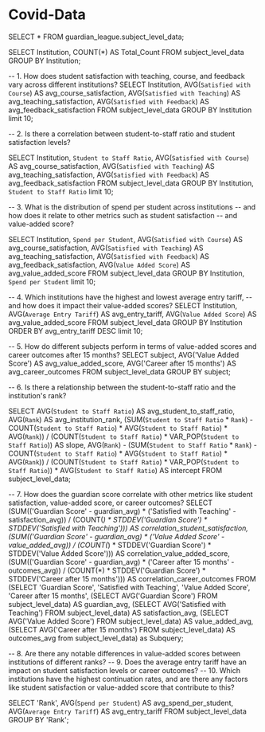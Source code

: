 # Covid-Data
SELECT * FROM guardian_league.subject_level_data;

SELECT Institution, COUNT(*) AS Total_Count
FROM subject_level_data
GROUP BY Institution;

-- 1. How does student satisfaction with teaching, course, and feedback vary across different institutions?
SELECT
    Institution,
    AVG(`Satisfied with Course`) AS avg_course_satisfaction,
    AVG(`Satisfied with Teaching`) AS avg_teaching_satisfaction,
    AVG(`Satisfied with Feedback`) AS avg_feedback_satisfaction
FROM
    subject_level_data
GROUP BY
    Institution limit 10;
    
-- 2. Is there a correlation between student-to-staff ratio and student satisfaction levels?

SELECT
    Institution,
    `Student to Staff Ratio`,
    AVG(`Satisfied with Course`) AS avg_course_satisfaction,
    AVG(`Satisfied with Teaching`) AS avg_teaching_satisfaction,
    AVG(`Satisfied with Feedback`) AS avg_feedback_satisfaction
FROM
    subject_level_data
GROUP BY
    Institution,
    `Student to Staff Ratio`
    limit 10;

    
-- 3. What is the distribution of spend per student across institutions 
-- and how does it relate to other metrics such as student satisfaction 
-- and value-added score?

SELECT
    Institution,
    `Spend per Student`,
    AVG(`Satisfied with Course`) AS avg_course_satisfaction,
    AVG(`Satisfied with Teaching`) AS avg_teaching_satisfaction,
    AVG(`Satisfied with Feedback`) AS avg_feedback_satisfaction,
    AVG(`Value Added Score`) AS avg_value_added_score
FROM
   subject_level_data
GROUP BY
    Institution,
    `Spend per Student`
    limit 10;
    
-- 4. Which institutions have the highest and lowest average entry tariff, 
-- and how does it impact their value-added scores?
SELECT
    Institution,
    AVG(`Average Entry Tariff`) AS avg_entry_tariff,
    AVG(`Value Added Score`) AS avg_value_added_score
FROM
   subject_level_data
GROUP BY
    Institution
ORDER BY
    avg_entry_tariff DESC
    limit 10;

-- 5. How do different subjects perform in terms of value-added scores and career outcomes after 15 months?
SELECT subject,
       AVG('Value Added Score') AS avg_value_added_score,
       AVG('Career after 15 months') AS avg_career_outcomes
FROM subject_level_data
GROUP BY subject;

-- 6. Is there a relationship between the student-to-staff ratio and the institution's rank?

SELECT
  AVG(`Student to Staff Ratio`) AS avg_student_to_staff_ratio,
  AVG(`Rank`) AS avg_institution_rank,
  (SUM(`Student to Staff Ratio` * `Rank`) - COUNT(`Student to Staff Ratio`) * AVG(`Student to Staff Ratio`) * AVG(`Rank`)) / (COUNT(`Student to Staff Ratio`) * VAR_POP(`Student to Staff Ratio`)) AS slope,
  AVG(`Rank`) - (SUM(`Student to Staff Ratio` * `Rank`) - COUNT(`Student to Staff Ratio`) * AVG(`Student to Staff Ratio`) * AVG(`Rank`)) / (COUNT(`Student to Staff Ratio`) * VAR_POP(`Student to Staff Ratio`)) * AVG(`Student to Staff Ratio`) AS intercept
FROM subject_level_data;


-- 7. How does the guardian score correlate with other metrics like student satisfaction, value-added score, or career outcomes?
SELECT
    (SUM(('Guardian Score' - guardian_avg) * ('Satisfied with Teaching' - satisfaction_avg)) / (COUNT(*) * STDDEV('Guardian Score') * STDDEV('Satisfied with Teaching'))) AS correlation_student_satisfaction,
    (SUM(('Guardian Score' - guardian_avg) * ('Value Added Score' - value_added_avg)) / (COUNT(*) * STDDEV('Guardian Score') * STDDEV('Value Added Score'))) AS correlation_value_added_score,
    (SUM(('Guardian Score' - guardian_avg) * ('Career after 15 months' - outcomes_avg)) / (COUNT(*) * STDDEV('Guardian Score') * STDDEV('Career after 15 months'))) AS correlation_career_outcomes
FROM
    (SELECT
        'Guardian Score',
        'Satisfied with Teaching',
        'Value Added Score',
       'Career after 15 months',
        (SELECT AVG('Guardian Score') FROM subject_level_data) AS guardian_avg,
        (SELECT AVG('Satisfied with Teaching') FROM subject_level_data) AS satisfaction_avg,
        (SELECT AVG('Value Added Score') FROM subject_level_data) AS value_added_avg,
        (SELECT AVG('Career after 15 months') FROM subject_level_data) AS outcomes_avg
        from subject_level_data) as Subquery;
        
-- 8. Are there any notable differences in value-added scores between institutions of different ranks?
-- 9. Does the average entry tariff have an impact on student satisfaction levels or career outcomes?
-- 10. Which institutions have the highest continuation rates, and are there any factors like student satisfaction or value-added score that contribute to this?

SELECT
'Rank', 
    AVG(`Spend per Student`) AS avg_spend_per_student,
    AVG(`Average Entry Tariff`) AS avg_entry_tariff
FROM
subject_level_data
GROUP BY
    'Rank';
